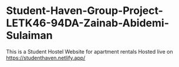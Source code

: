 # Student-Haven-Group-Project-LETK46-94DA-Zainab-Abidemi-Sulaiman
This is a Student Hostel Website for apartment rentals
Hosted live on https://studenthaven.netlify.app/

